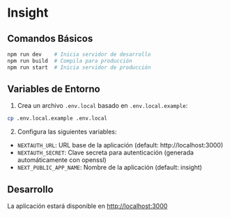 # Insight

## Comandos Básicos

```bash
npm run dev    # Inicia servidor de desarrollo
npm run build  # Compila para producción
npm run start  # Inicia servidor de producción
```

## Variables de Entorno

1. Crea un archivo `.env.local` basado en `.env.local.example`:
```bash
cp .env.local.example .env.local
```

2. Configura las siguientes variables:
- `NEXTAUTH_URL`: URL base de la aplicación (default: http://localhost:3000)
- `NEXTAUTH_SECRET`: Clave secreta para autenticación (generada automáticamente con openssl)
- `NEXT_PUBLIC_APP_NAME`: Nombre de la aplicación (default: insight)

## Desarrollo

La aplicación estará disponible en [http://localhost:3000](http://localhost:3000)
